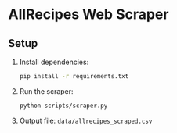 # AllRecipes Web Scraper

## Setup
1. Install dependencies:
   ```bash
   pip install -r requirements.txt
   ```
2. Run the scraper:
   ```bash
   python scripts/scraper.py
   ```
3. Output file: `data/allrecipes_scraped.csv`
